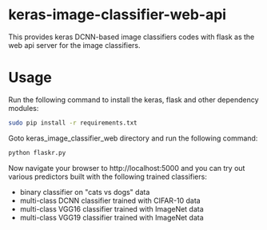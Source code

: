 # keras-image-classifier-web-api

This provides keras DCNN-based image classifiers codes with flask as the web api server for the image classifiers.

# Usage

Run the following command to install the keras, flask and other dependency modules:

```bash
sudo pip install -r requirements.txt
```

Goto keras_image_classifier_web directory and run the following command:

```bash
python flaskr.py
```

Now navigate your browser to http://localhost:5000 and you can try out various predictors built with the following
trained classifiers:

* binary classifier on "cats vs dogs" data
* multi-class DCNN classifier trained with CIFAR-10 data
* multi-class VGG16 classifier trained with ImageNet data
* multi-class VGG19 classifier trained with ImageNet data



